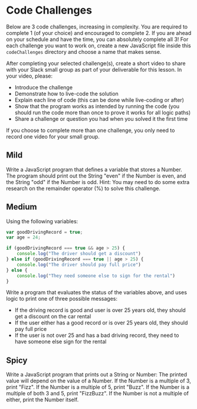 # Code Challenges

Below are 3 code challenges, increasing in complexity. You are required to complete 1 (of your choice) and encouraged to complete 2. If you are ahead on your schedule and have the time, you can absolutely complete all 3! For each challenge you want to work on, create a new JavaScript file inside this `codeChallenges` directory and choose a name that makes sense.

After completing your selected challenge(s), create a short video to share with your Slack small group as part of your deliverable for this lesson. In your video, please:
- Introduce the challenge
- Demonstrate how to live-code the solution
- Explain each line of code (this can be done while live-coding or after)
- Show that the program works as intended by running the code (you should run the code more than once to prove it works for all logic paths)
- Share a challenge or question you had when you solved it the first time

If you choose to complete more than one challenge, you only need to record one video for your small group.

## Mild

Write a JavaScript program that defines a variable that stores a Number. The program should print out the String "even" if the Number is even, and the String "odd" if the Number is odd. Hint: You may need to do some extra research on the remainder operator (%) to solve this challenge.

## Medium

Using the following variables:

```javascript
var goodDrivingRecord = true;
var age = 24;

if (goodDrivingRecord === true && age > 25) {
    console.log("The driver should get a discount")
} else if (goodDrivingRecord === true || age > 25) {
    console.log("The driver should pay full price")
} else {
    console.log("They need someone else to sign for the rental")
}
```

Write a program that evaluates the status of the variables above, and uses logic to print one of three possible messages:
- If the driving record is good and user is over 25 years old, they should get a discount on the car rental
- If the user either has a good record or is over 25 years old, they should pay full price
- If the user is not over 25 and has a bad driving record, they need to have someone else sign for the rental




## Spicy

Write a JavaScript program that prints out a String or Number: The printed value will depend on the value of a Number. If the Number is a multiple of 3, print "Fizz". If the Number is a multiple of 5, print "Buzz". If the Number is a multiple of both 3 and 5, print "FizzBuzz". If the Number is not a multiple of either, print the Number itself.